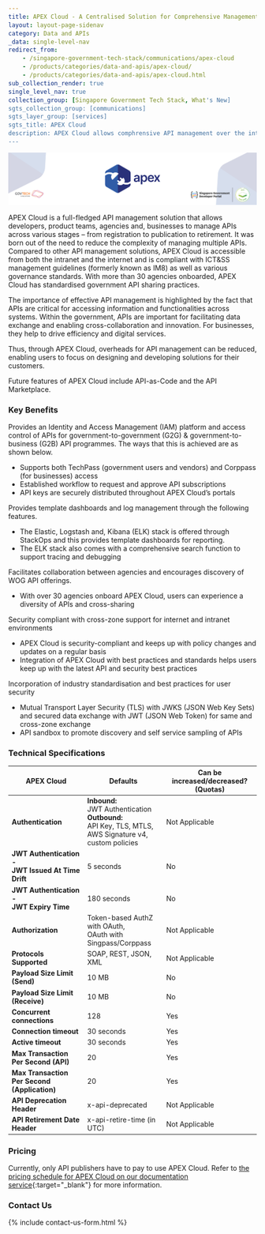 ```yaml
---
title: APEX Cloud - A Centralised Solution for Comprehensive Management of APIs 
layout: layout-page-sidenav
category: Data and APIs
_data: single-level-nav
redirect_from:
    - /singapore-government-tech-stack/communications/apex-cloud
    - /products/categories/data-and-apis/apex-cloud/
    - /products/categories/data-and-apis/apex-cloud.html
sub_collection_render: true
single_level_nav: true
collection_group: [Singapore Government Tech Stack, What's New]
sgts_collection_group: [communications]
sgts_layer_group: [services]
sgts_title: APEX Cloud
description: APEX Cloud allows comphrensive API management over the internet and intranet. Find out more here. 
---
```


![APEX Cloud header banner](/assets/img/apex-NewHeaderBanner.png)

APEX Cloud is a full-fledged API management solution that allows developers, product teams, agencies and, businesses to manage APIs across various stages – from registration to publication to retirement. It was born out of the need to reduce the complexity of managing multiple APIs. Compared to other API management solutions, APEX Cloud is accessible from both the intranet and the internet and is compliant with ICT&SS management guidelines (formerly known as IM8) as well as various governance standards. With more than 30 agencies onboarded, APEX Cloud has standardised government API sharing practices. 

The importance of effective API management is highlighted by the fact that APIs are critical for accessing information and functionalities across systems. Within the government, APIs are important for facilitating data exchange and enabling cross-collaboration and innovation. For businesses, they help to drive efficiency and digital services.  

Thus, through APEX Cloud, overheads for API management can be reduced, enabling users to focus on designing and developing solutions for their customers. 

Future features of APEX Cloud include API-as-Code and the API Marketplace.

### Key Benefits

Provides an Identity and Access Management (IAM) platform and access control of APIs for government-to-government (G2G) & government-to-business (G2B) API programmes. The ways that this is achieved are as shown below.
- Supports both TechPass (government users and vendors) and Corppass (for businesses) access
-	Established workflow to request and approve API subscriptions
-	API keys are securely distributed throughout APEX Cloud’s portals

Provides template dashboards and log management through the following features.
- The Elastic, Logstash and, Kibana (ELK) stack is offered through StackOps and this provides template dashboards for reporting. 
- The ELK stack also comes with a comprehensive search function to support tracing and debugging

Facilitates collaboration between agencies and encourages discovery of WOG API offerings.
- With over 30 agencies onboard APEX Cloud, users can experience a diversity of APIs and cross-sharing 

Security compliant with cross-zone support for internet and intranet environments
-	APEX Cloud is security-compliant and keeps up with policy changes and updates on a regular basis  
-	Integration of APEX Cloud with best practices and standards helps users keep up with the latest API and security best practices

Incorporation of industry standardisation and best practices for user security 
-	Mutual Transport Layer Security (TLS) with JWKS (JSON Web Key Sets) and secured data exchange with JWT (JSON Web Token) for same and cross-zone exchange
-	API sandbox to promote discovery and self service sampling of APIs

### Technical Specifications

| **APEX Cloud**  | Defaults  | Can be increased/decreased? (Quotas) |
| -------------------------------- | ---------------------------- | ----------------------------------- |
| **Authentication**  | **Inbound:**<br>JWT Authentication<br>**Outbound:** <br>API Key, TLS, MTLS,<br>AWS Signature v4,<br>custom policies | Not Applicable |
| **JWT Authentication** **-**<br>**JWT Issued At Time Drift** | 5 seconds | No
| **JWT Authentication** **-**<br>**JWT Expiry Time** | 180 seconds | No
| **Authorization** | Token-based AuthZ with OAuth,<br>OAuth with Singpass/Corppass  | Not Applicable |
| **Protocols Supported** | SOAP, REST, JSON, XML | Not Applicable  |
| **Payload Size Limit (Send)**    | 10 MB  | No   |
| **Payload Size Limit (Receive)** | 10 MB  | No   |
| **Concurrent connections**       | 128    | Yes  |
| **Connection timeout**           | 30 seconds    | Yes   |
| **Active timeout**               | 30 seconds    | Yes   |
| **Max Transaction Per Second (API)** | 20 | Yes |
| **Max Transaction Per Second (Application)** | 20 | Yes |
| **API Deprecation Header** | x-api-deprecated | Not Applicable  |
| **API Retirement Date Header** | x-api-retire-time (in UTC) | Not Applicable  |


### Pricing

Currently, only API publishers have to pay to use APEX Cloud. Refer to [the pricing schedule for APEX Cloud on our documentation service](https://docs.developer.tech.gov.sg/docs/apex-cloud-getting-started-guide/docs/subscription){:target="_blank"} for more information.

### Contact Us

{% include contact-us-form.html %}
